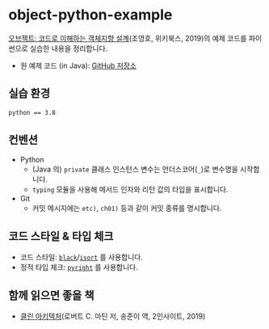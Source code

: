 # object-python-example

[오브젝트: 코드로 이해하는 객체지향 설계](https://wikibook.co.kr/object/)(조영호, 위키북스, 2019)의 예제 코드를 파이썬으로 실습한 내용을 정리합니다.

- 원 예제 코드 (in Java): [GitHub 저장소](https://github.com/eternity-oop/object)

## 실습 환경
```bash
python == 3.8
```


## 컨벤션
- Python
    - (Java 의) `private` 클래스 인스턴스 변수는 언더스코어(`_`)로 변수명을 시작합니다.
    - `typing` 모듈을 사용해 메서드 인자와 리턴 값의 타입을 표시합니다.
- Git
    - 커밋 메시지에는 `etc)`, `ch01)` 등과 같이 커밋 종류를 명시합니다.


## 코드 스타일 & 타입 체크
- 코드 스타일: [`black`](https://github.com/psf/black)/[`isort`](https://github.com/timothycrosley/isort) 를 사용합니다.
- 정적 타입 체크: [`pyright`](https://github.com/microsoft/pyright) 를 사용합니다.


## 함께 읽으면 좋을 책
- [클린 아키텍처](https://www.aladin.co.kr/shop/wproduct.aspx?ItemId=202322454)(로버트 C. 마틴 저, 송준이 역, 2인사이트, 2019)
